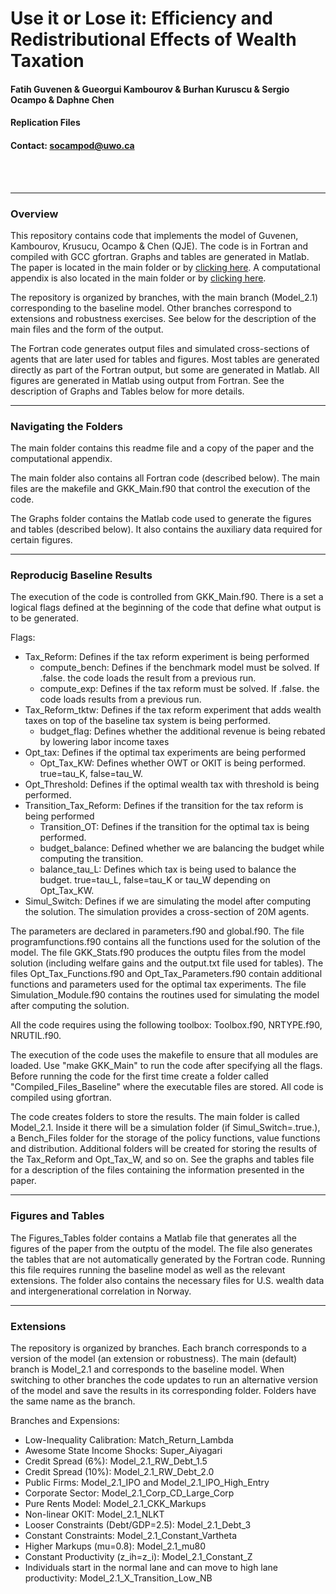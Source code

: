 # Use it or Lose it: Efficiency and Redistributional Effects of Wealth Taxation
#### **Fatih Guvenen & Gueorgui Kambourov & Burhan Kuruscu & Sergio Ocampo & Daphne Chen**

#### **Replication Files**

#### **Contact:** socampod@uwo.ca

<br/>
<br/>

---
### **Overview**

This repository contains code that implements the model of Guvenen, Kambourov, Krusucu, Ocampo & Chen (QJE). 
The code is in Fortran and compiled with GCC gfortran. 
Graphs and tables are generated in Matlab. 
The paper is located in the main folder or by [clicking here](https://github.com/ocamp020/GKKOC_QJE/blob/Model_2.1/GKKOC_2022_QJE.pdf).
A computational appendix is also located in the main folder or by [clicking here](https://github.com/ocamp020/GKKOC_QJE/blob/Model_2.1/GKKOC_Computational_Appendix.pdf).

The repository is organized by branches, with the main branch (Model_2.1) corresponding to the baseline model. 
Other branches correspond to extensions and robustness exercises. 
See below for the description of the main files and the form of the output. 

The Fortran code generates output files and simulated cross-sections of agents that are later used for tables and figures. 
Most tables are generated directly as part of the Fortran output, but some are generated in Matlab. 
All figures are generated in Matlab using output from Fortran. 
See the description of Graphs and Tables below for more details. 


---
### **Navigating the Folders**

The main folder contains this readme file and a copy of the paper and the computational appendix.

The main folder also contains all Fortran code (described below). 
The main files are the makefile and GKK_Main.f90 that control the execution of the code. 

The Graphs folder contains the Matlab code used to generate the figures and tables (described below).
It also contains the auxiliary data required for certain figures.


---
### **Reproducig Baseline Results**


The execution of the code is controlled from GKK_Main.f90. 
There is a set a logical flags defined at the beginning of the code that define what output is to be generated. 

Flags:
* Tax_Reform: Defines if the tax reform experiment is being performed 
    * compute_bench: Defines if the benchmark model must be solved. If .false. the code loads the result from a previous run. 
    * compute_exp: Defines if the tax reform must be solved. If .false. the code loads results from a previous run. 
* Tax_Reform_tktw: Defines if the tax reform experiment that adds wealth taxes on top of the baseline tax system is being performed.
    * budget_flag: Defines whether the additional revenue is being rebated by lowering labor income taxes
* Opt_tax: Defines if the optimal tax experiments are being performed
    * Opt_Tax_KW: Defines whether OWT or OKIT is being performed. true=tau_K, false=tau_W.
* Opt_Threshold: Defines if the optimal wealth tax with threshold is being performed. 
* Transition_Tax_Reform: Defines if the transition for the tax reform is being performed 
    * Transition_OT: Defines if the transition for the optimal tax is being performed.
    * budget_balance: Defined whether we are balancing the budget while computing the transition. 
    * balance_tau_L: Defines which tax is being used to balance the budget. true=tau_L, false=tau_K or tau_W depending on Opt_Tax_KW.
* Simul_Switch: Defines if we are simulating the model after computing the solution. The simulation provides a cross-section of 20M agents.



The parameters are declared in parameters.f90 and global.f90. 
The file programfunctions.f90 contains all the functions used for the solution of the model.
The file GKK_Stats.f90 produces the outptu files from the model solution (including welfare gains and the output.txt file used for tables).
The files Opt_Tax_Functions.f90 and Opt_Tax_Parameters.f90 contain additional functions and parameters used for the optimal tax experiments. 
The file Simulation_Module.f90 contains the routines used for simulating the model after computing the solution. 

All the code requires using the following toolbox: Toolbox.f90, NRTYPE.f90, NRUTIL.f90. 

The execution of the code uses the makefile to ensure that all modules are loaded. 
Use "make GKK_Main" to run the code after specifying all the flags. 
Before running the code for the first time create a folder called "Compiled_Files_Baseline" where the executable files are stored.
All code is compiled using gfortran. 

The code creates folders to store the results. 
The main folder is called Model_2.1. 
Inside it there will be a simulation folder (if Simul_Switch=.true.), a Bench_Files folder for the storage of the policy functions, value functions and distribution. 
Additional folders will be created for storing the results of the Tax_Reform and Opt_Tax_W, and so on. 
See the graphs and tables file for a description of the files containing the information presented in the paper. 


---
### **Figures and Tables**

The Figures_Tables folder contains a Matlab file that generates all the figures of the paper from the outptu of the model. 
The file also generates the tables that are not automatically generated by the Fortran code. 
Running this file requires running the baseline model as well as the relevant extensions. 
The folder also contains the necessary files for U.S. wealth data and intergenerational correlation in Norway. 

---
### **Extensions**

The repository is organized by branches. 
Each branch corresponds to a version of the model (an extension or robustness).
The main (default) branch is Model_2.1 and corresponds to the baseline model. 
When switching to other branches the code updates to run an alternative version of the model and save the results in its corresponding folder. 
Folders have the same name as the branch. 

Branches and Expensions:

* Low-Inequality Calibration: Match_Return_Lambda
* Awesome State Income Shocks: Super_Aiyagari  
* Credit Spread (6%): Model_2.1_RW_Debt_1.5
* Credit Spread (10%): Model_2.1_RW_Debt_2.0
* Public Firms: Model_2.1_IPO and Model_2.1_IPO_High_Entry
* Corporate Sector: Model_2.1_Corp_CD_Large_Corp
* Pure Rents Model: Model_2.1_CKK_Markups
* Non-linear OKIT: Model_2.1_NLKT
* Looser Constraints (Debt/GDP=2.5): Model_2.1_Debt_3
* Constant Constraints: Model_2.1_Constant_Vartheta
* Higher Markups (mu=0.8): Model_2.1_mu80
* Constant Productivity (z_ih=z_i): Model_2.1_Constant_Z
* Individuals start in the normal lane and can move to high lane productivity: Model_2.1_X_Transition_Low_NB

